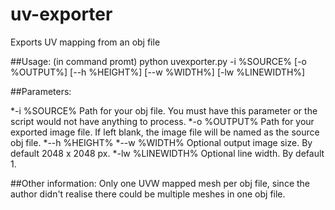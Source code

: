 # uv-exporter
Exports UV mapping from an obj file

##Usage:
(in command promt)
python uvexporter.py -i %SOURCE% [-o %OUTPUT%] [--h %HEIGHT%] [--w %WIDTH%] [-lw %LINEWIDTH%]

##Parameters:

*-i	%SOURCE%	Path for your obj file. You must have this parameter or the script would not have anything to process.
*-o	%OUTPUT%	Path for your exported image file. If left blank, the image file will be named as the source obj file.
*--h	%HEIGHT%
*--w	%WIDTH%		Optional output image size. By default 2048 x 2048 px.
*-lw	%LINEWIDTH%	Optional line width. By default 1.


##Other information:
Only one UVW mapped mesh per obj file, since the author didn't realise there could be multiple meshes in one obj file.

